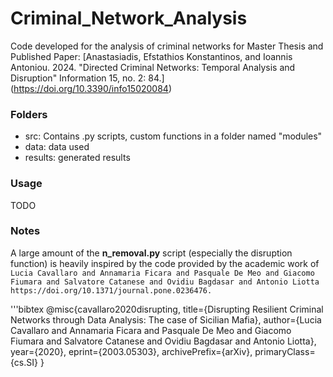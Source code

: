 # Criminal_Network_Analysis
Code developed for the analysis of criminal networks for Master Thesis and Published Paper:
[Anastasiadis, Efstathios Konstantinos, and Ioannis Antoniou. 2024. "Directed Criminal Networks: Temporal Analysis and Disruption" Information 15, no. 2: 84.] (https://doi.org/10.3390/info15020084)

### Folders
- src: Contains .py scripts, custom functions in a folder named "modules"
- data: data used
- results: generated results

### Usage
TODO


### Notes
A large amount of the **n_removal.py** script (especially the disruption function) is heavily inspired by the code provided by the academic work of
  ```Lucia Cavallaro and Annamaria Ficara and Pasquale De Meo and Giacomo Fiumara and Salvatore Catanese and Ovidiu Bagdasar and Antonio Liotta https://doi.org/10.1371/journal.pone.0236476.```

'''bibtex
  @misc{cavallaro2020disrupting,
     title={Disrupting Resilient Criminal Networks through Data Analysis: The case of Sicilian Mafia},
     author={Lucia Cavallaro and Annamaria Ficara and Pasquale De Meo and Giacomo Fiumara and Salvatore Catanese and Ovidiu Bagdasar and Antonio Liotta},
     year={2020},
     eprint={2003.05303},
     archivePrefix={arXiv},
     primaryClass={cs.SI}
 }
